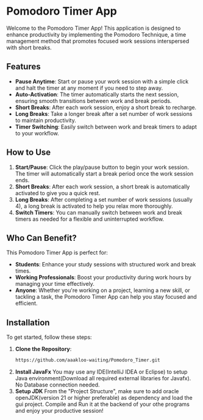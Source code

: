 # Pomodoro Timer App

Welcome to the Pomodoro Timer App! This application is designed to enhance productivity by implementing the Pomodoro Technique, a time management method that promotes focused work sessions interspersed with short breaks.

## Features

- **Pause Anytime**: Start or pause your work session with a simple click and halt the timer at any moment if you need to step away.
- **Auto-Activation**: The timer automatically starts the next session, ensuring smooth transitions between work and break periods.
- **Short Breaks**: After each work session, enjoy a short break to recharge.
- **Long Breaks**: Take a longer break after a set number of work sessions to maintain productivity.
- **Timer Switching**: Easily switch between work and break timers to adapt to your workflow. 

## How to Use

1. **Start/Pause**: Click the play/pause button to begin your work session. The timer will automatically start a break period once the work session ends.
2. **Short Breaks**: After each work session, a short break is automatically activated to give you a quick rest.
3. **Long Breaks**: After completing a set number of work sessions (usually 4), a long break is activated to help you relax more thoroughly.
4. **Switch Timers**: You can manually switch between work and break timers as needed for a flexible and uninterrupted workflow.

## Who Can Benefit?

This Pomodoro Timer App is perfect for:

- **Students**: Enhance your study sessions with structured work and break times.
- **Working Professionals**: Boost your productivity during work hours by managing your time effectively.
- **Anyone**: Whether you're working on a project, learning a new skill, or tackling a task, the Pomodoro Timer App can help you stay focused and efficient.

## Installation

To get started, follow these steps:

1. **Clone the Repository**:
   ```bash
   https://github.com/aaakloo-waiting/Pomodoro_Timer.git
2. **Install JavaFx**
   You may use any IDE(IntelliJ IDEA or Eclipse) to setup Java environment(Download all required external libraries for Javafx). No Database connection needed.
3. **Setup JDK**
   From the "Project Structure", make sure to add oracle openJDK(version 21 or higher preferable) as dependency and load the gui project. Compile and Run it at the backend of your othe programs and enjoy your productive session!
